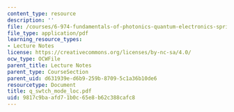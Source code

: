 ```yaml
---
content_type: resource
description: ''
file: /courses/6-974-fundamentals-of-photonics-quantum-electronics-spring-2006/9817c9baafd71b0c65e8b62c388cafc8_q_swtch_mode_loc.pdf
file_type: application/pdf
learning_resource_types:
- Lecture Notes
license: https://creativecommons.org/licenses/by-nc-sa/4.0/
ocw_type: OCWFile
parent_title: Lecture Notes
parent_type: CourseSection
parent_uid: d631939e-d6b9-259b-8709-5c1a36b10de6
resourcetype: Document
title: q_swtch_mode_loc.pdf
uid: 9817c9ba-afd7-1b0c-65e8-b62c388cafc8
---
```

